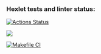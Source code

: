 ### Hexlet tests and linter status:
[![Actions Status](https://github.com/DeIndi/backend-project-lvl1/workflows/hexlet-check/badge.svg)](https://github.com/DeIndi/backend-project-lvl1/actions)

<a href="https://codeclimate.com/github/codeclimate/codeclimate/maintainability"><img src="https://api.codeclimate.com/v1/badges/a99a88d28ad37a79dbf6/maintainability" /></a>

[![Makefile CI](https://github.com/DeIndi/backend-project-lvl1/actions/workflows/makefile.yml/badge.svg)](https://github.com/DeIndi/backend-project-lvl1/actions/workflows/makefile.yml)